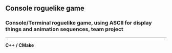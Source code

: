 Console roguelike game
---

### Console/Terminal roguelike game, using ASCII for display things and animation sequences, team project 

---
**C++ / CMake**
